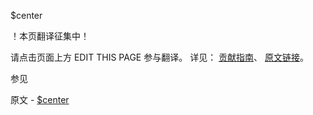  $center

 ！本页翻译征集中！

请点击页面上方 EDIT THIS PAGE 参与翻译。
详见：
[贡献指南]( https://github.com/whaleal/MongoDB-Manual-zh/blob/master/CONTRIBUTING.md )、
[原文链接](  https://docs.mongodb.com/manual/reference/operator/query/center/  )。

 参见

原文 - [$center]( https://docs.mongodb.com/manual/reference/operator/query/center/ )

